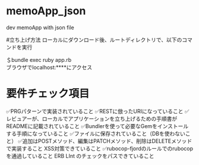 # memoApp_json
dev memoApp with json file

#立ち上げ方法
ローカルにダウンロード後、ルートディレクトリで、以下のコマンドを実行

＄bundle exec ruby app.rb  
ブラウザでlocalhost:****にアクセス


# 要件チェック項目

✅PRGパターンで実装されていること
✅RESTに倣ったURIになっていること
✅レビュアーが、ローカルでアプリケーションを立ち上げるための手順書がREADMEに記載されていること
✅Bundlerを使って必要なGemをインストールする手順になっていること
✅ファイルに保存されていること（DBを使わないこと）
✅追加はPOSTメソッド、編集はPATCHメソッド、削除はDELETEメソッドで実装すること
XSS対策できていること
✅rubocop-fjordのルールでのrubocopを通過していること
ERB LInt のチェックをパスできていること
